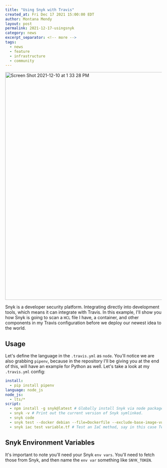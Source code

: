 ```yaml
---
title: "Using Snyk with Travis"
created_at: Fri Dec 17 2021 15:00:00 EDT
author: Montana Mendy
layout: post
permalink: 2021-12-17-usingsnyk
category: news
excerpt_separator: <!-- more --> 
tags:
  - news
  - feature
  - infrastructure
  - community
---
```


<img width="732" alt="Screen Shot 2021-12-10 at 1 33 28 PM" src="https://user-images.githubusercontent.com/20936398/145644269-cf5be5f7-6ee7-4808-b418-de5ff10bf7f0.png">

Snyk is a developer security platform. Integrating directly into development tools, which means it can integrate with Travis. In this example, I'll show you how Snyk is going to scan a `HCL` file I have, a container, and other components in my Travis configuration before we deploy our newest idea to the world. 

<!-- more --> 

## Usage

Let's define the language in the `.travis.yml` as `node`. You'll notice we are also grabbing `pipenv`, because in the repository I'll be giving you at the end of this, will have an example for Python as well. Let's take a look at my `.travis.yml` config:

```yaml
install:
  - pip install pipenv
language: node_js
node_js:
  - lts/*
script:
  - npm install -g snyk@latest # Globally install Snyk via node package manager, using condition `@latest` for latest version.
  - snyk -v # Print out the current version of Snyk symlinked. 
  - snyk code
  - snyk test --docker debian --file=Dockerfile --exclude-base-image-vulns # Scan the Palantir Cassandra container. 
  - snyk iac test variable.tf # Test an IaC method, say in this case Terraform. With simple variables that really equal to moot.
  ```

## Snyk Environment Variables 

It's important to note you'll need your Snyk `env vars`. You'll need to fetch those from Snyk, and then name the `env var` something like `SNYK_TOKEN`.


